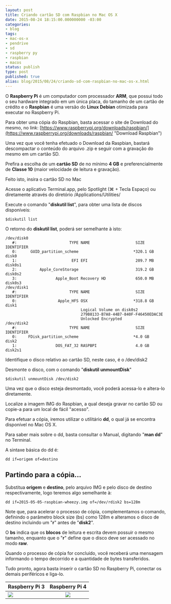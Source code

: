 ```yaml
---
layout: post
title: Criando cartão SD com Raspbian no Mac OS X
date: 2015-08-24 18:15:00.000000000 -03:00
categories:
- blog
tags:
- mac-os-x
- pendrive
- sd
- raspberry py
- raspbian
- macos
status: publish
type: post
published: true
alias: blog/2015/08/24/criando-sd-com-raspbian-no-mac-os-x.html
---
```


O **Raspberry Pi** é um computador com processador **ARM**, que possui todo o seu hardware integrado em um única placa, do tamanho de um cartão de crédito e o **Raspbian** é uma versão do **Linux Debian** otimizada para executar no Raspberry Pi.

Para obter uma cópia do Raspbian, basta acessar o site de Download do mesmo, no link: [https://www.raspberrypi.org/downloads/raspbian/](https://www.raspberrypi.org/downloads/raspbian/ "Download Raspbian")

Uma vez que você tenha efetuado o Download da Raspbian, bastará descompactar o conteúdo do arquivo .zip e seguir com a gravação do mesmo em um cartão SD.

Prefira a escolha de um **cartão SD** de no mínimo **4 GB** e preferencialmente de **Classe 10** (maior velocidade de leitura e gravação).

Feito isto, insira o cartão SD no Mac

Acesse o aplicativo Terminal.app, pelo Spotlight (⌘ + Tecla Espaço) ou diretamente através do diretório /Applications/Utilities/

Execute o comando "**diskutil list**", para obter uma lista de discos disponíveis:

	$diskutil list

O retorno do **diskutil list**, poderá ser semelhante à isto:

	/dev/disk0
	   #:                       TYPE NAME                    SIZE       IDENTIFIER
	   0:      GUID_partition_scheme                        *320.1 GB   disk0
	   1:                        EFI EFI                     209.7 MB   disk0s1
	   2:          Apple_CoreStorage                         319.2 GB   disk0s2
	   3:                 Apple_Boot Recovery HD             650.0 MB   disk0s3
	/dev/disk1
	   #:                       TYPE NAME                    SIZE       IDENTIFIER
	   0:                  Apple_HFS OSX                    *318.8 GB   disk1
	                                 Logical Volume on disk0s2
	                                 279B8133-B7A8-44B7-840F-F46450EDAC3E
	                                 Unlocked Encrypted
	/dev/disk2
	   #:                       TYPE NAME                    SIZE       IDENTIFIER
	   0:     FDisk_partition_scheme                        *4.0 GB     disk2
	   1:                 DOS_FAT_32 RASPBPI                 4.0 GB     disk2s1


Identifique o disco relativo ao cartão SD, neste caso, é o /dev/disk2

Desmonte o disco, com o comando "**diskutil unmountDisk**"

	$diskutil unmountDisk /dev/disk2

Uma vez que o disco esteja desmontado, você poderá acessa-lo e altera-lo diretamente.

Localize a imagem IMG do Raspbian, a qual deseja gravar no cartão SD ou copie-a para um local de fácil "acesso".

Para efetuar a cópia, iremos utilizar o utilitário **dd**, o qual já se encontra disponível no Mac OS X.

Para saber mais sobre o dd, basta consultar o Manual, digitando "**man dd**" no Terminal.

A sintaxe básica do dd é:

	dd if=origem of=destino


## Partindo para a cópia...

Substitua **origem** e **destino**, pelo arquivo IMG e pelo disco de destino respectivamente, logo teremos algo semelhante à:

	dd if=2015-05-05-raspbian-wheezy.img of=/dev/rdisk2 bs=128m

Note que, para acelerar o processo de cópia, complementamos o comando, definindo o parâmetro block size (bs) como 128m e alteramos o disco de destino incluindo um "**r**" antes de "**disk2**".

O **bs** indica que os **blocos** de leitura e escrita devem possuir o mesmo tamanho, enquanto que o "**r**" define que o disco deve ser acessado no modo **raw**.

Quando o processo de cópia for concluído, você receberá uma mensagem informando o tempo decorrido e a quantidade de bytes transferidos.

Tudo pronto, agora basta inserir o cartão SD no Raspberry Pi, conectar os demais periféricos e liga-lo.

| Raspberry Pi 3  | Raspberry Pi 4  |
| --------------- |:---------------:|
| <a href="https://www.amazon.com.br/gp/product/B01CD5VC92?ie=UTF8&linkCode=li2&tag=schmitz-20&linkId=4f2021a2a4c1b0a33eec617fd9541a9a&language=pt_BR&ref_=as_li_ss_il" target="_blank"><img border="0" src="//ws-na.amazon-adsystem.com/widgets/q?_encoding=UTF8&ASIN=B01CD5VC92&Format=_SL160_&ID=AsinImage&MarketPlace=BR&ServiceVersion=20070822&WS=1&tag=schmitz-20&language=pt_BR" ></a><img src="https://ir-br.amazon-adsystem.com/e/ir?t=schmitz-20&language=pt_BR&l=li2&o=33&a=B01CD5VC92" width="1" height="1" border="0" alt="" style="border:none !important; margin:0px !important;" /> | <a href="https://www.amazon.com.br/gp/product/B07TC2BK1X?ie=UTF8&linkCode=li2&tag=schmitz-20&linkId=a1723e2362521127a480ceb4a9860096&language=pt_BR&ref_=as_li_ss_il" target="_blank"><img border="0" src="//ws-na.amazon-adsystem.com/widgets/q?_encoding=UTF8&ASIN=B07TC2BK1X&Format=_SL160_&ID=AsinImage&MarketPlace=BR&ServiceVersion=20070822&WS=1&tag=schmitz-20&language=pt_BR" ></a><img src="https://ir-br.amazon-adsystem.com/e/ir?t=schmitz-20&language=pt_BR&l=li2&o=33&a=B07TC2BK1X" width="1" height="1" border="0" alt="" style="border:none !important; margin:0px !important;" /> |